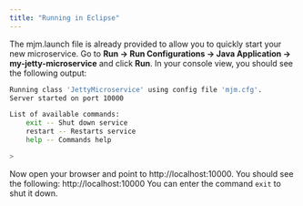 ```yaml
---
title: "Running in Eclipse"
---
```


The mjm.launch file is already provided to allow you to quickly start your new microservice.
Go to **Run -> Run Configurations -> Java Application -> my-jetty-microservice** and click **Run**.
In your console view, you should see the following output:

```bash
Running class 'JettyMicroservice' using config file 'mjm.cfg'.
Server started on port 10000

List of available commands:
    exit -- Shut down service
    restart -- Restarts service
    help -- Commands help

>
```


Now open your browser and point to http://localhost:10000.
You should see the following: http://localhost:10000 You can enter the command `exit` to shut it down.
